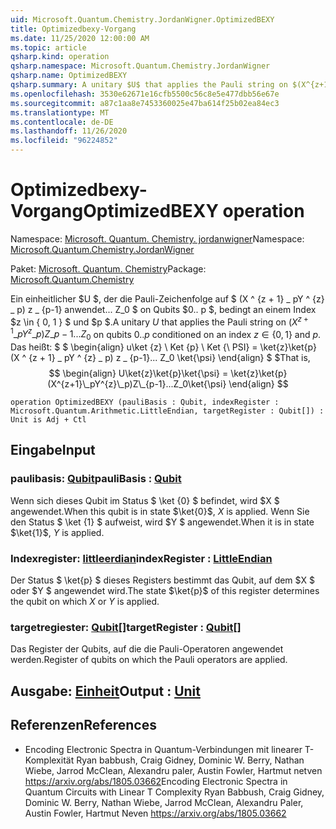 ```yaml
---
uid: Microsoft.Quantum.Chemistry.JordanWigner.OptimizedBEXY
title: Optimizedbexy-Vorgang
ms.date: 11/25/2020 12:00:00 AM
ms.topic: article
qsharp.kind: operation
qsharp.namespace: Microsoft.Quantum.Chemistry.JordanWigner
qsharp.name: OptimizedBEXY
qsharp.summary: A unitary $U$ that applies the Pauli string on $(X^{z+1}\_pY^{z}\_p)Z\_{p-1}...Z_0$ on qubits $0..p$ conditioned on an index $z\in\{0,1\}$ and $p$. That is, $$ \begin{align} U\ket{z}\ket{p}\ket{\psi} = \ket{z}\ket{p}(X^{z+1}\_pY^{z}\_p)Z\_{p-1}...Z_0\ket{\psi} \end{align} $$
ms.openlocfilehash: 3530e62671e16cfb5500c56c8e5e477dbb56e67e
ms.sourcegitcommit: a87c1aa8e7453360025e47ba614f25b02ea84ec3
ms.translationtype: MT
ms.contentlocale: de-DE
ms.lasthandoff: 11/26/2020
ms.locfileid: "96224852"
---
```

# <a name="optimizedbexy-operation"></a><span data-ttu-id="db060-102">Optimizedbexy-Vorgang</span><span class="sxs-lookup"><span data-stu-id="db060-102">OptimizedBEXY operation</span></span>

<span data-ttu-id="db060-103">Namespace: [Microsoft. Quantum. Chemistry. jordanwigner](xref:Microsoft.Quantum.Chemistry.JordanWigner)</span><span class="sxs-lookup"><span data-stu-id="db060-103">Namespace: [Microsoft.Quantum.Chemistry.JordanWigner](xref:Microsoft.Quantum.Chemistry.JordanWigner)</span></span>

<span data-ttu-id="db060-104">Paket: [Microsoft. Quantum. Chemistry](https://nuget.org/packages/Microsoft.Quantum.Chemistry)</span><span class="sxs-lookup"><span data-stu-id="db060-104">Package: [Microsoft.Quantum.Chemistry](https://nuget.org/packages/Microsoft.Quantum.Chemistry)</span></span>


<span data-ttu-id="db060-105">Ein einheitlicher $U $, der die Pauli-Zeichenfolge auf $ (X ^ {z + 1} \_ pY ^ {z} \_ p) z \_ {p-1} anwendet... Z_0 $ on Qubits $0.. p $, bedingt an einem Index $z \in \{ 0, 1 \} $ und $p $.</span><span class="sxs-lookup"><span data-stu-id="db060-105">A unitary $U$ that applies the Pauli string on $(X^{z+1}\_pY^{z}\_p)Z\_{p-1}...Z_0$ on qubits $0..p$ conditioned on an index $z\in\{0,1\}$ and $p$.</span></span> <span data-ttu-id="db060-106">Das heißt: $ $ \begin{align} u\ket {z} \ Ket {p} \ Ket {\ PSI} = \ket{z}\ket{p} (X ^ {z + 1} \_ pY ^ {z} \_ p) z \_ {p-1}... Z_0 \ket{\psi} \end{align} $ $</span><span class="sxs-lookup"><span data-stu-id="db060-106">That is, $$ \begin{align} U\ket{z}\ket{p}\ket{\psi} = \ket{z}\ket{p}(X^{z+1}\_pY^{z}\_p)Z\_{p-1}...Z_0\ket{\psi} \end{align} $$</span></span>

```qsharp
operation OptimizedBEXY (pauliBasis : Qubit, indexRegister : Microsoft.Quantum.Arithmetic.LittleEndian, targetRegister : Qubit[]) : Unit is Adj + Ctl
```


## <a name="input"></a><span data-ttu-id="db060-107">Eingabe</span><span class="sxs-lookup"><span data-stu-id="db060-107">Input</span></span>

### <a name="paulibasis--qubit"></a><span data-ttu-id="db060-108">paulibasis: [Qubit](xref:microsoft.quantum.lang-ref.qubit)</span><span class="sxs-lookup"><span data-stu-id="db060-108">pauliBasis : [Qubit](xref:microsoft.quantum.lang-ref.qubit)</span></span>

<span data-ttu-id="db060-109">Wenn sich dieses Qubit im Status $ \ket {0} $ befindet, wird $X $ angewendet.</span><span class="sxs-lookup"><span data-stu-id="db060-109">When this qubit is in state $\ket{0}$, $X$ is applied.</span></span> <span data-ttu-id="db060-110">Wenn Sie den Status $ \ket {1} $ aufweist, wird $Y $ angewendet.</span><span class="sxs-lookup"><span data-stu-id="db060-110">When it is in state $\ket{1}$, $Y$ is applied.</span></span>


### <a name="indexregister--littleendian"></a><span data-ttu-id="db060-111">Indexregister: [littleerdian](xref:Microsoft.Quantum.Arithmetic.LittleEndian)</span><span class="sxs-lookup"><span data-stu-id="db060-111">indexRegister : [LittleEndian](xref:Microsoft.Quantum.Arithmetic.LittleEndian)</span></span>

<span data-ttu-id="db060-112">Der Status $ \ket{p} $ dieses Registers bestimmt das Qubit, auf dem $X $ oder $Y $ angewendet wird.</span><span class="sxs-lookup"><span data-stu-id="db060-112">The state $\ket{p}$ of this register determines the qubit on which $X$ or $Y$ is applied.</span></span>


### <a name="targetregister--qubit"></a><span data-ttu-id="db060-113">targetregiester: [Qubit](xref:microsoft.quantum.lang-ref.qubit)[]</span><span class="sxs-lookup"><span data-stu-id="db060-113">targetRegister : [Qubit](xref:microsoft.quantum.lang-ref.qubit)[]</span></span>

<span data-ttu-id="db060-114">Das Register der Qubits, auf die die Pauli-Operatoren angewendet werden.</span><span class="sxs-lookup"><span data-stu-id="db060-114">Register of qubits on which the Pauli operators are applied.</span></span>



## <a name="output--unit"></a><span data-ttu-id="db060-115">Ausgabe: [Einheit](xref:microsoft.quantum.lang-ref.unit)</span><span class="sxs-lookup"><span data-stu-id="db060-115">Output : [Unit](xref:microsoft.quantum.lang-ref.unit)</span></span>



## <a name="references"></a><span data-ttu-id="db060-116">Referenzen</span><span class="sxs-lookup"><span data-stu-id="db060-116">References</span></span>

- <span data-ttu-id="db060-117">Encoding Electronic Spectra in Quantum-Verbindungen mit linearer T-Komplexität Ryan babbush, Craig Gidney, Dominic W. Berry, Nathan Wiebe, Jarrod McClean, Alexandru paler, Austin Fowler, Hartmut netven https://arxiv.org/abs/1805.03662</span><span class="sxs-lookup"><span data-stu-id="db060-117">Encoding Electronic Spectra in Quantum Circuits with Linear T Complexity Ryan Babbush, Craig Gidney, Dominic W. Berry, Nathan Wiebe, Jarrod McClean, Alexandru Paler, Austin Fowler, Hartmut Neven https://arxiv.org/abs/1805.03662</span></span>